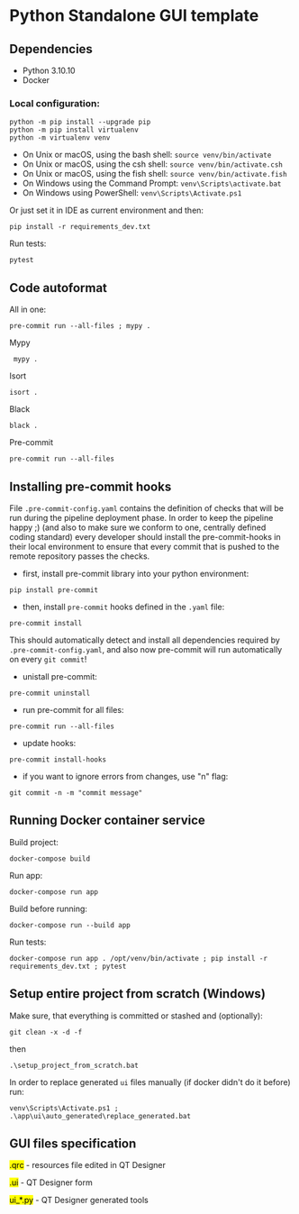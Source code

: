# Python Standalone GUI template

## Dependencies

- Python 3.10.10
- Docker

### Local configuration:
```commandline
python -m pip install --upgrade pip
python -m pip install virtualenv
python -m virtualenv venv
```

- On Unix or macOS, using the bash shell: `source venv/bin/activate`
- On Unix or macOS, using the csh shell: `source venv/bin/activate.csh`
- On Unix or macOS, using the fish shell: `source venv/bin/activate.fish`
- On Windows using the Command Prompt: `venv\Scripts\activate.bat`
- On Windows using PowerShell: `venv\Scripts\Activate.ps1`

Or just set it in IDE as current environment and then:

```commandline
pip install -r requirements_dev.txt
```

Run tests:

```commandline
pytest
```

## Code autoformat

All in one:

```
pre-commit run --all-files ; mypy .
```

Mypy

```commandline
 mypy .
```

Isort

```commandline
isort .
```

Black

```commandline
black .
```

Pre-commit

```commandline
pre-commit run --all-files
```

## Installing pre-commit hooks

File ```.pre-commit-config.yaml``` contains the definition of checks that will be run during the pipeline deployment
phase. In order to keep the pipeline happy ;) (and also to make sure we conform to one, centrally defined coding
standard) every developer should install the pre-commit-hooks in their local environment to ensure that every commit
that is pushed to the remote repository passes the checks.

- first, install pre-commit library into your python environment:

```commandline
pip install pre-commit
```

- then, install ```pre-commit``` hooks defined in the ```.yaml``` file:

```commandline
pre-commit install
```

This should automatically detect and install all dependencies required by ```.pre-commit-config.yaml```, and also now
pre-commit will run automatically on every ```git commit```!

- unistall pre-commit:
```commandline
pre-commit uninstall
```

- run pre-commit for all files:

```commandline
pre-commit run --all-files
```
- update hooks:

```commandline
pre-commit install-hooks
```

- if you want to ignore errors from changes, use "n" flag:

```commandline
git commit -n -m "commit message"
```

## Running Docker container service

Build project:
```commandline
docker-compose build
```

Run app:
```commandline
docker-compose run app
```

Build before running:
```commandline
docker-compose run --build app
```

Run tests:
```commandline
docker-compose run app . /opt/venv/bin/activate ; pip install -r requirements_dev.txt ; pytest
```
## Setup entire project from scratch (Windows)

Make sure, that everything is committed or stashed and (optionally):

```commandline
git clean -x -d -f
```

then

```commandline
.\setup_project_from_scratch.bat
```


In order to replace generated ```ui``` files manually (if docker didn't do it before) run:
```commandline
venv\Scripts\Activate.ps1 ; .\app\ui\auto_generated\replace_generated.bat
```

## GUI files specification

<mark>.qrc</mark> - resources file edited in QT Designer

<mark>.ui</mark> - QT Designer form

<mark>ui_*.py</mark> - QT Designer generated tools
